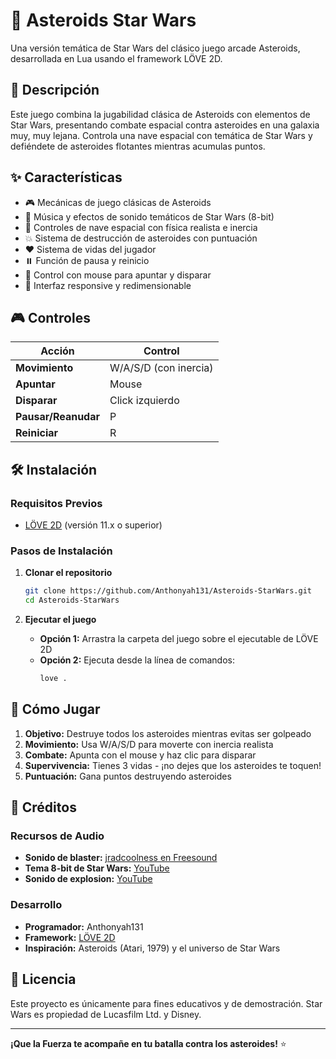 # 🚀 Asteroids Star Wars

Una versión temática de Star Wars del clásico juego arcade Asteroids, desarrollada en Lua usando el framework LÖVE 2D.

## 📖 Descripción

Este juego combina la jugabilidad clásica de Asteroids con elementos de Star Wars, presentando combate espacial contra asteroides en una galaxia muy, muy lejana. Controla una nave espacial con temática de Star Wars y defiéndete de asteroides flotantes mientras acumulas puntos.

## ✨ Características

- 🎮 Mecánicas de juego clásicas de Asteroids
- 🎵 Música y efectos de sonido temáticos de Star Wars (8-bit)
- 🚁 Controles de nave espacial con física realista e inercia
- 💥 Sistema de destrucción de asteroides con puntuación
- ❤️ Sistema de vidas del jugador
- ⏸️ Función de pausa y reinicio
- 🎯 Control con mouse para apuntar y disparar
- 📱 Interfaz responsive y redimensionable

## 🎮 Controles

| Acción | Control |
|--------|---------|
| **Movimiento** | W/A/S/D (con inercia) |
| **Apuntar** | Mouse |
| **Disparar** | Click izquierdo |
| **Pausar/Reanudar** | P |
| **Reiniciar** | R |

## 🛠️ Instalación

### Requisitos Previos
- [LÖVE 2D](https://love2d.org/) (versión 11.x o superior)

### Pasos de Instalación

1. **Clonar el repositorio**
   ```bash
   git clone https://github.com/Anthonyah131/Asteroids-StarWars.git
   cd Asteroids-StarWars
   ```

2. **Ejecutar el juego**
   - **Opción 1:** Arrastra la carpeta del juego sobre el ejecutable de LÖVE 2D
   - **Opción 2:** Ejecuta desde la línea de comandos:
     ```bash
     love .
     ```

## 🎯 Cómo Jugar

1. **Objetivo:** Destruye todos los asteroides mientras evitas ser golpeado
2. **Movimiento:** Usa W/A/S/D para moverte con inercia realista
3. **Combate:** Apunta con el mouse y haz clic para disparar
4. **Supervivencia:** Tienes 3 vidas - ¡no dejes que los asteroides te toquen!
5. **Puntuación:** Gana puntos destruyendo asteroides

## 🎵 Créditos

### Recursos de Audio
- **Sonido de blaster:** [jradcoolness en Freesound](https://freesound.org/people/jradcoolness/sounds/334224/)
- **Tema 8-bit de Star Wars:** [YouTube](https://www.youtube.com/watch?v=bOYdk1UY5o8)
- **Sonido de explosion:** [YouTube](https://freesound.org/people/runningmind/sounds/387858/)

### Desarrollo
- **Programador:** Anthonyah131
- **Framework:** [LÖVE 2D](https://love2d.org/)
- **Inspiración:** Asteroids (Atari, 1979) y el universo de Star Wars

## 📝 Licencia

Este proyecto es únicamente para fines educativos y de demostración. Star Wars es propiedad de Lucasfilm Ltd. y Disney.

---

**¡Que la Fuerza te acompañe en tu batalla contra los asteroides!** ⭐
